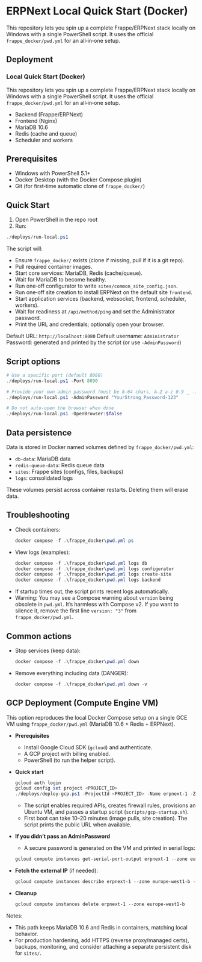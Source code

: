# ERPNext Local Quick Start (Docker)

This repository lets you spin up a complete Frappe/ERPNext stack locally on Windows with a single PowerShell script. It uses the official `frappe_docker/pwd.yml` for an all‑in‑one setup.

## Deployment

### Local Quick Start (Docker)

This repository lets you spin up a complete Frappe/ERPNext stack locally on Windows with a single PowerShell script. It uses the official `frappe_docker/pwd.yml` for an all‑in‑one setup.

- Backend (Frappe/ERPNext)
- Frontend (Nginx)
- MariaDB 10.6
- Redis (cache and queue)
- Scheduler and workers

## Prerequisites
- Windows with PowerShell 5.1+
- Docker Desktop (with the Docker Compose plugin)
- Git (for first‑time automatic clone of `frappe_docker/`)

## Quick Start
1) Open PowerShell in the repo root
2) Run:

```powershell
./deploys/run-local.ps1
```

The script will:
- Ensure `frappe_docker/` exists (clone if missing, pull if it is a git repo).
- Pull required container images.
- Start core services: MariaDB, Redis (cache/queue).
- Wait for MariaDB to become healthy.
- Run one‑off configurator to write `sites/common_site_config.json`.
- Run one‑off site creation to install ERPNext on the default site `frontend`.
- Start application services (backend, websocket, frontend, scheduler, workers).
- Wait for readiness at `/api/method/ping` and set the Administrator password.
- Print the URL and credentials; optionally open your browser.

Default URL: `http://localhost:8080`
Default username: `Administrator`
Password: generated and printed by the script (or use `-AdminPassword`)

## Script options
```powershell
# Use a specific port (default 8080)
./deploys/run-local.ps1 -Port 8090

# Provide your own admin password (must be 8–64 chars, A‑Z a‑z 0‑9 _ -)
./deploys/run-local.ps1 -AdminPassword "YourStrong_Password-123"

# Do not auto-open the browser when done
./deploys/run-local.ps1 -OpenBrowser:$false
```

## Data persistence
Data is stored in Docker named volumes defined by `frappe_docker/pwd.yml`:
- `db-data`: MariaDB data
- `redis-queue-data`: Redis queue data
- `sites`: Frappe sites (configs, files, backups)
- `logs`: consolidated logs

These volumes persist across container restarts. Deleting them will erase data.

## Troubleshooting
- Check containers:
  ```powershell
  docker compose -f .\frappe_docker\pwd.yml ps
  ```
- View logs (examples):
  ```powershell
  docker compose -f .\frappe_docker\pwd.yml logs db
  docker compose -f .\frappe_docker\pwd.yml logs configurator
  docker compose -f .\frappe_docker\pwd.yml logs create-site
  docker compose -f .\frappe_docker\pwd.yml logs backend
  ```
- If startup times out, the script prints recent logs automatically.
- Warning: You may see a Compose warning about `version` being obsolete in `pwd.yml`. It’s harmless with Compose v2. If you want to silence it, remove the first line `version: "3"` from `frappe_docker/pwd.yml`.

## Common actions
- Stop services (keep data):
  ```powershell
  docker compose -f .\frappe_docker\pwd.yml down
  ```
- Remove everything including data (DANGER):
  ```powershell
  docker compose -f .\frappe_docker\pwd.yml down -v
  ```

## GCP Deployment (Compute Engine VM)

This option reproduces the local Docker Compose setup on a single GCE VM using `frappe_docker/pwd.yml` (MariaDB 10.6 + Redis + ERPNext).

* __Prerequisites__
  - Install Google Cloud SDK (`gcloud`) and authenticate.
  - A GCP project with billing enabled.
  - PowerShell (to run the helper script).

* __Quick start__
  ```powershell
  gcloud auth login
  gcloud config set project <PROJECT_ID>
  ./deploys/deploy-gcp.ps1 -ProjectId <PROJECT_ID> -Name erpnext-1 -Zone europe-west1-b -HttpPort 80 -AdminPassword "YourStrong_Password-123"
  ```

  - The script enables required APIs, creates firewall rules, provisions an Ubuntu VM, and passes a startup script (`scripts/gcp-startup.sh`).
  - First boot can take 10–20 minutes (image pulls, site creation). The script prints the public URL when available.

* __If you didn’t pass an AdminPassword__
  - A secure password is generated on the VM and printed in serial logs:
  ```powershell
  gcloud compute instances get-serial-port-output erpnext-1 --zone europe-west1-b --port 1
  ```

* __Fetch the external IP__ (if needed):
  ```powershell
  gcloud compute instances describe erpnext-1 --zone europe-west1-b --format="get(networkInterfaces[0].accessConfigs[0].natIP)"
  ```

* __Cleanup__
  ```powershell
  gcloud compute instances delete erpnext-1 --zone europe-west1-b
  ```

Notes:
- This path keeps MariaDB 10.6 and Redis in containers, matching local behavior.
- For production hardening, add HTTPS (reverse proxy/managed certs), backups, monitoring, and consider attaching a separate persistent disk for `sites/`.
